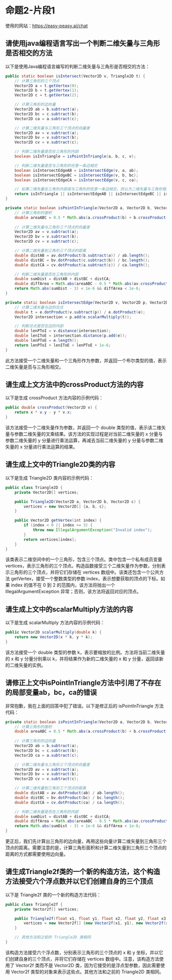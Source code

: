 # 命题2-片段1

使用的网站：<https://easy-peasy.ai/chat>

## 请使用java编程语言写出一个判断二维矢量与三角形是否相交的方法

以下是使用Java编程语言编写的判断二维矢量与三角形是否相交的方法：

```java
public static boolean isIntersect(Vector2D v, Triangle2D t) {
    // 计算三角形的三个顶点
    Vector2D a = t.getVertex(0);
    Vector2D b = t.getVertex(1);
    Vector2D c = t.getVertex(2);

    // 计算三角形的边向量
    Vector2D ab = b.subtract(a);
    Vector2D bc = c.subtract(b);
    Vector2D ca = a.subtract(c);

    // 计算二维矢量与三角形三个顶点的向量差
    Vector2D av = v.subtract(a);
    Vector2D bv = v.subtract(b);
    Vector2D cv = v.subtract(c);

    // 判断二维矢量是否在三角形的内部
    boolean isInTriangle = isPointInTriangle(a, b, c, v);

    // 判断二维矢量是否与三角形的任意一条边相交
    boolean isIntersectEdgeAB = isIntersectEdge(v, a, ab);
    boolean isIntersectEdgeBC = isIntersectEdge(v, b, bc);
    boolean isIntersectEdgeCA = isIntersectEdge(v, c, ca);

    // 如果二维矢量在三角形内部或与三角形的任意一条边相交，则认为二维矢量与三角形相交
    return isInTriangle || isIntersectEdgeAB || isIntersectEdgeBC || isIntersectEdgeCA;
}

private static boolean isPointInTriangle(Vector2D a, Vector2D b, Vector2D c, Vector2D v) {
    // 计算三角形的面积
    double areaABC = 0.5 * Math.abs(a.crossProduct(b) + b.crossProduct(c) + c.crossProduct(a));
    
    // 计算二维矢量与三角形三个顶点的向量差
    Vector2D av = v.subtract(a);
    Vector2D bv = v.subtract(b);
    Vector2D cv = v.subtract(c);

    // 计算二维矢量到三角形三个顶点的距离
    double distAB = av.dotProduct(b.subtract(a)) / ab.length();
    double distBC = bv.dotProduct(c.subtract(b)) / bc.length();
    double distCA = cv.dotProduct(a.subtract(c)) / ca.length();

    // 判断二维矢量是否在三角形的内部
    double sumDist = distAB + distBC + distCA;
    double diffArea = Math.abs(areaABC - 0.5 * Math.abs(av.crossProduct(bv) + bv.crossProduct(cv) + cv.crossProduct(av)));
    return Math.abs(sumDist - 3) < 1e-6 && diffArea < 1e-6;
}

private static boolean isIntersectEdge(Vector2D v, Vector2D p, Vector2D e) {
    // 计算二维矢量与边的交点
    double t = e.dotProduct(v.subtract(p)) / e.dotProduct(e);
    Vector2D intersection = p.add(e.scalarMultiply(t));

    // 判断交点是否在边的内部
    double lenPToI = v.distance(intersection);
    double lenIToE = intersection.distance(p.add(e));
    double lenPToE = e.length();
    return lenPToI + lenIToE < lenPToE + 1e-6;
}
```

此方法接受一个二维矢量和一个三角形作为参数，并返回一个布尔类型的值，表示二维矢量是否与三角形相交。

## 请生成上文方法中的crossProduct方法的内容

以下是生成 crossProduct 方法内容的示例代码：

```java
public double crossProduct(Vector2D v) {
    return x * v.y - y * v.x;
}
```

该方法接受一个二维矢量作为参数，并返回一个 double 类型的值，表示该二维矢量与参数二维矢量的叉乘结果。该方法的实现过程是对当前二维矢量的 x 分量与参数二维矢量的 y 分量进行乘法运算，再减去当前二维矢量的 y 分量与参数二维矢量的 x 分量进行乘法运算的结果。

## 请生成上文中的Triangle2D类的内容

以下是生成 Triangle2D 类内容的示例代码：

```java
public class Triangle2D {
    private Vector2D[] vertices;

    public Triangle2D(Vector2D a, Vector2D b, Vector2D c) {
        vertices = new Vector2D[] {a, b, c};
    }

    public Vector2D getVertex(int index) {
        if (index < 0 || index >= 3) {
            throw new IllegalArgumentException("Invalid index");
        }
        return vertices[index];
    }
}
```

该类表示二维空间中的一个三角形，包含三个顶点。类中包含一个私有成员变量 vertices，表示三角形的三个顶点。构造函数接受三个二维矢量作为参数，分别表示三角形的三个顶点，并将它们存储在 vertices 数组中。该类还包含一个公共方法 getVertex，接受一个整数类型的参数 index，表示想要获取的顶点的下标。如果 index 的值不在 0 到 2 的范围内，该方法将抛出一个 IllegalArgumentException 异常；否则，该方法将返回对应的顶点。

## 请生成上文中的scalarMultiply方法的内容

以下是生成 scalarMultiply 方法内容的示例代码：

```java
public Vector2D scalarMultiply(double k) {
    return new Vector2D(x * k, y * k);
}
```

该方法接受一个 double 类型的参数 k，表示要缩放的比例。方法将当前二维矢量的 x 和 y 分量分别乘以 k，并将结果作为新的二维矢量的 x 和 y 分量，返回该新的二维矢量的实例。

## 请修正上文中isPointInTriangle方法中引用了不存在的局部变量ab，bc，ca的错误

非常抱歉，我在上面的回答中犯了错误。以下是修正后的 isPointInTriangle 方法代码：

```java
private static boolean isPointInTriangle(Vector2D a, Vector2D b, Vector2D c, Vector2D v) {
    // 计算三角形的面积
    double areaABC = 0.5 * Math.abs(a.crossProduct(b) + b.crossProduct(c) + c.crossProduct(a));
    
    // 计算三角形的边向量
    Vector2D ab = b.subtract(a);
    Vector2D bc = c.subtract(b);
    Vector2D ca = a.subtract(c);

    // 计算二维矢量与三角形三个顶点的向量差
    Vector2D av = v.subtract(a);
    Vector2D bv = v.subtract(b);
    Vector2D cv = v.subtract(c);

    // 计算二维矢量到三角形三个顶点的距离
    double distAB = av.dotProduct(ab) / ab.length();
    double distBC = bv.dotProduct(bc) / bc.length();
    double distCA = cv.dotProduct(ca) / ca.length();

    // 判断二维矢量是否在三角形的内部
    double sumDist = distAB + distBC + distCA;
    double diffArea = Math.abs(areaABC - 0.5 * Math.abs(av.crossProduct(ab) + bv.crossProduct(bc) + cv.crossProduct(ca)));
    return Math.abs(sumDist - 3) < 1e-6 && diffArea < 1e-6;
}
```

更正后，我们先计算出三角形的边向量，再用这些向量计算二维矢量到三角形三个顶点的距离。需要注意的是，计算三角形面积和计算二维矢量到三角形三个顶点的距离的方式都需要使用边向量。

## 请生成Triangle2f类的一个新的构造方法，这个构造方法接受六个浮点数并以它们创建自身的三个顶点

以下是 Triangle2f 类的一个新的构造方法代码：

```java
public class Triangle2f {
    private Vector2f[] vertices;

    public Triangle2f(float x1, float y1, float x2, float y2, float x3, float y3) {
        vertices = new Vector2f[] {new Vector2f(x1, y1), new Vector2f(x2, y2), new Vector2f(x3, y3)};
    }

    // 其他方法和之前的 Triangle2D 类相同
}
```

该构造方法接受六个浮点数，分别表示三角形的三个顶点的 x 和 y 坐标，并以它们创建自身的三个顶点，并将它们存储在 vertices 数组中。注意，该构造方法使用了 Vector2f 类而不是 Vector2D 类，因为它接受的是浮点型参数，因此需要使用 Vector2f 类型的对象来表示这些点。其他方法和之前的 Triangle2D 类相同。
